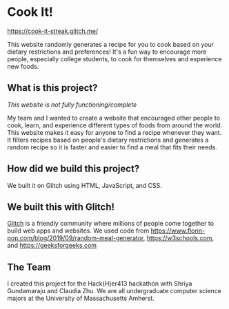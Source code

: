 # Cook It!

https://cook-it-streak.glitch.me/

This website randomly generates a recipe for you to cook based on your dietary restrictions and preferences! It's a fun way to encourage more people, especially college students, to cook for themselves and experience new foods.

## What is this project?

*This website is not fully functioning/complete*

My team and I wanted to create a website that encouraged other people to cook, learn, and experience different types of foods from around the world. This website makes it easy for anyone to find a recipe whenever they want. 
It filters recipes based on people's dietary restrictions and generates a random recipe so it is faster and easier to find a meal that fits their needs.

## How did we build this project?

We built it on Glitch using HTML, JavaScript, and CSS.

## We built this with Glitch!

[Glitch](https://glitch.com) is a friendly community where millions of people come together to build web apps and websites. 
We used code from https://www.florin-pop.com/blog/2019/09/random-meal-generator, https://w3schools.com, and https://geeksforgeeks.com

## The Team

I created this project for the Hack(H)er413 hackathon with Shriya Gundamaraju and Claudia Zhu. We are all undergraduate computer science majors at the University of Massachusetts Amherst.
